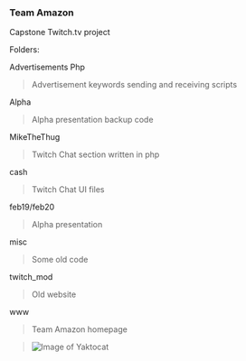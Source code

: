 ### Team Amazon
Capstone Twitch.tv project

Folders:

Advertisements Php
> Advertisement keywords sending and receiving scripts

Alpha
> Alpha presentation backup code

MikeTheThug
> Twitch Chat section written in php

cash
> Twitch Chat UI files

feb19/feb20
> Alpha presentation

misc
> Some old code

twitch_mod
> Old website

www
> Team Amazon homepage














>![Image of Yaktocat](https://octodex.github.com/images/nyantocat.gif)
